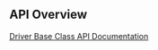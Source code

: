## <a name="API"></a>API Overview

[Driver Base Class API Documentation](../../modules/xcfnode/out/DriverBase.html)
